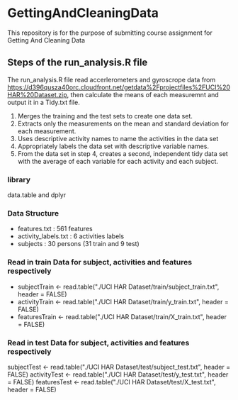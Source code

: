 # GettingAndCleaningData
This repository is for the purpose of submitting course assignment for Getting And Cleaning Data


## Steps of the run_analysis.R file
The run_analysis.R file read accerlerometers and gyroscrope data from https://d396qusza40orc.cloudfront.net/getdata%2Fprojectfiles%2FUCI%20HAR%20Dataset.zip, then calculate the means of each measuremnt and output it in a Tidy.txt file. 


1. Merges the training and the test sets to create one data set.
2. Extracts only the measurements on the mean and standard deviation for each measurement. 
3. Uses descriptive activity names to name the activities in the data set
4. Appropriately labels the data set with descriptive variable names. 
5. From the data set in step 4, creates a second, independent tidy data set with the average of each variable for each activity and each subject.


### library
data.table and dplyr 

### Data Structure
* features.txt : 561 features
* activity_labels.txt : 6 activities labels
* subjects : 30 persons (31 train and 9 test)


### Read in train Data for subject, activities and features respectively
* subjectTrain  <- read.table("./UCI HAR Dataset/train/subject_train.txt", header = FALSE)
* activityTrain <- read.table("./UCI HAR Dataset/train/y_train.txt", header = FALSE)
* featuresTrain <- read.table("./UCI HAR Dataset/train/X_train.txt", header = FALSE) 


### Read in test Data for subject, activities and features respectively
subjectTest  <- read.table("./UCI HAR Dataset/test/subject_test.txt", header = FALSE)
activityTest <- read.table("./UCI HAR Dataset/test/y_test.txt", header = FALSE)
featuresTest <- read.table("./UCI HAR Dataset/test/X_test.txt", header = FALSE) 





